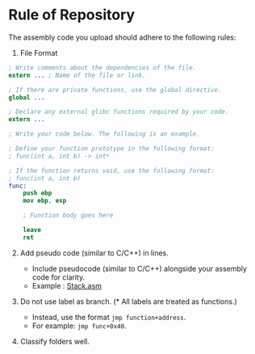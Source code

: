 # Rule of Repository
The assembly code you upload should adhere to the following rules:

1. File Format
```nasm
; Write comments about the dependencies of the file.
extern ... ; Name of the file or link.

; If there are private functions, use the global directive.
global ...

; Declare any external glibc functions required by your code.
extern ...

; Write your code below. The following is an example.

; Define your function prototype in the following format:
; func(int a, int b) -> int*

; If the function returns void, use the following format:
; func(int a, int b)
func:
    push ebp
    mov ebp, esp

    ; Function body goes here

    leave
    ret
```

2. Add pseudo code (similar to C/C++) in lines.
   - Include pseudocode (similar to C/C++) alongside your assembly code for clarity.
   - Example : [Stack.asm](https://github.com/qluana7/asmlib/blob/main/data_structure/stack.asm)

3. Do not use label as branch. (* All labels are treated as functions.)
   - Instead, use the format `jmp function+address`.
   - For example: `jmp func+0x40`.

5. Classify folders well.<br/>
<br/>
